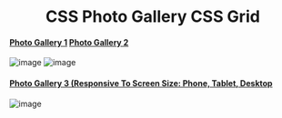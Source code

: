 # <div align="center"> CSS Photo Gallery CSS Grid</div>
#### [Photo Gallery 1](https://github.com/HmSalah/photo-gallery/tree/main/photo%20gallery%201)                  [Photo Gallery 2](https://github.com/HmSalah/photo-gallery/tree/main/photo%20gallery%202)  ####
![image](https://user-images.githubusercontent.com/74623220/112024556-522fec80-8b02-11eb-968b-771d0601ef9f.png) ![image](https://user-images.githubusercontent.com/74623220/112349712-f480d900-8c96-11eb-9338-a464ee22815d.png)



#### [Photo Gallery 3 (Responsive To Screen Size: Phone, Tablet, Desktop](https://github.com/HmSalah/photo-gallery/tree/main/photo%20gallery%203)  ####
![image](https://user-images.githubusercontent.com/74623220/112348813-2e051480-8c96-11eb-969a-b94cee4c0455.png)








